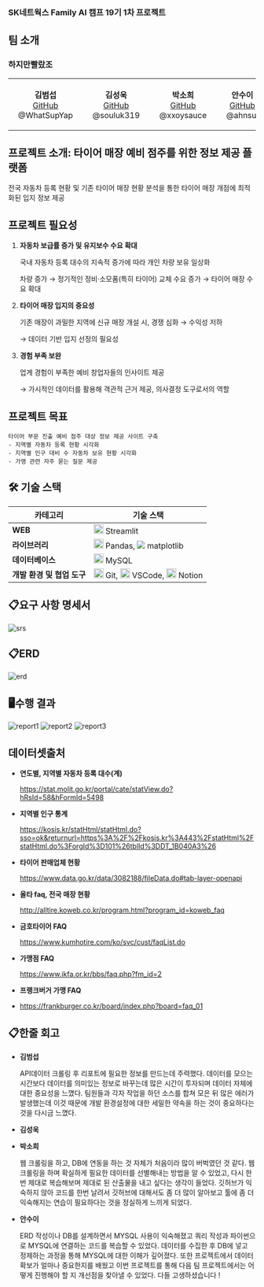 ### SK네트웍스 Family AI 캠프 19기 1차 프로젝트

## 팀 소개
### 하지만빨랐조
<table align="center">
 <tr>
    <td align="center" style="padding:20px;">
        <strong>김범섭</strong><br/>
        <a href="https://github.com/WhatSupYap">GitHub</a><br/>
         @WhatSupYap
   </td>
    <td align="center" style="padding:20px;">
        <strong>김성욱</strong><br/>
        <a href="https://github.com/">GitHub</a><br/>
        @souluk319
    </td>
    <td align="center" style="padding: 20px;">
      <strong>박소희</strong><br/>
      <a href="https://github.com/souluk319">GitHub</a><br/>
      @xxoysauce
    </td>
    <td align="center" style="padding: 20px;">
      <strong>안수이</strong><br/>
      <a href="https://github.com/ahnsui">GitHub</a><br/>
      @ahnsui
    </td>
  </tr>
</table>

## 프로젝트 소개: 타이어 매장 예비 점주를 위한 정보 제공 플랫폼
전국 자동차 등록 현황 및 기존 타이어 매장 현황 분석을 통한 타이어 매장 개점에 최적화된 입지 정보 제공


## 프로젝트 필요성
1. **자동차 보급률 증가 및 유지보수 수요 확대** 
    
    국내 자동차 등록 대수의 지속적 증가에 따라 개인 차량 보유 일상화
    
    차량 증가 → 정기적인 정비·소모품(특히 타이어) 교체 수요 증가 → 타이어 매장 수요 확대
    
2. **타이어 매장 입지의 중요성**
    
    기존 매장이 과밀한 지역에 신규 매장 개설 시, 경쟁 심화 → 수익성 저하
    
    → 데이터 기반 입지 선정의 필요성
    
3. **경험 부족 보완** 
    
    업계 경험이 부족한 예비 창업자들의 인사이트 제공
    
    → 가시적인 데이터를 활용해 객관적 근거 제공, 의사결정 도구로서의 역할

## 프로젝트 목표
    타이어 부문 진출 예비 점주 대상 정보 제공 사이트 구축
    - 지역별 자동차 등록 현황 시각화
    - 지역별 인구 대비 수 자동차 보유 현황 시각화
    - 가맹 관련 자주 묻는 질문 제공


## 🛠 기술 스택

| 카테고리               | 기술 스택                                                      |
| ---------------------- | ------------------------------------------------------------- |
| **WEB**                | <img src="https://cdn.jsdelivr.net/gh/devicons/devicon/icons/streamlit/streamlit-original.svg" alt="Streamlit" width="20"/> Streamlit  |
| **라이브러리**         | <img src="https://cdn.jsdelivr.net/gh/devicons/devicon/icons/pandas/pandas-original.svg" alt="Pandas" width="20"/> Pandas, <img src="https://cdn.jsdelivr.net/gh/devicons/devicon@latest/icons/matplotlib/matplotlib-original.svg" /> matplotlib |
| **데이터베이스**       | <img src="https://cdn.jsdelivr.net/gh/devicons/devicon/icons/mysql/mysql-original.svg" alt="MySQL" width="20"/> MySQL  |
| **개발 환경 및 협업 도구** | <img src="https://cdn.jsdelivr.net/gh/devicons/devicon/icons/git/git-original.svg" alt="Git" width="20"/> Git, <img src="https://cdn.jsdelivr.net/gh/devicons/devicon/icons/vscode/vscode-original.svg" alt="VSCode" width="20"/> VSCode, <img src="https://cdn.jsdelivr.net/gh/devicons/devicon/icons/notion/notion-original.svg" alt="Notion" width="20"/> Notion |



## 📋요구 사항 명세서
<img alt='srs' src='image/srs2.png' />

## 📋ERD
<img alt='erd' src='image/erd.png' />

## 🖥️수행 결과
<img alt='report1' src='image/report1.png' />
<img alt='report2' src='image/report2.png' />
<img alt='report3' src='image/report3.png' />


## 데이터셋출처
- **연도별, 지역별 자동차 등록 대수(계)**

    https://stat.molit.go.kr/portal/cate/statView.do?hRsId=58&hFormId=5498 


- **지역별 인구 통계**

    https://kosis.kr/statHtml/statHtml.do?sso=ok&returnurl=https%3A%2F%2Fkosis.kr%3A443%2FstatHtml%2FstatHtml.do%3ForgId%3D101%26tblId%3DDT_1B040A3%26

- **타이어 판매업체 현황**

    https://www.data.go.kr/data/3082188/fileData.do#tab-layer-openapi

- **올타 faq, 전국 매장 현황**

    http://alltire.koweb.co.kr/program.html?program_id=koweb_faq

- **금호타이어 FAQ**

    https://www.kumhotire.com/ko/svc/cust/faqList.do

- **가맹점 FAQ**

    https://www.ikfa.or.kr/bbs/faq.php?fm_id=2
  
- **프랭크버거 가맹 FAQ**
- 
    https://frankburger.co.kr/board/index.php?board=faq_01


## 📋한줄 회고 
- **김범섭**

    API데이터 크롤링 후 리포트에 필요한 정보를 만드는데 주력했다. 데이터를 모으는 시간보다 데이터를 의미있는 정보로 바꾸는데 많은 시간이 투자되며 데이터 자체에 대한 중요성을 느꼈다. 팀원들과 각자 작업을 하던 소스를 합쳐 모은 뒤 많은 에러가 발생했는데 이것 때문에 개발 환경설정에 대한 세밀한 약속을 하는 것이 중요하다는 것을 다시금 느꼈다.
  
- **김성욱**


- **박소희**

  웹 크롤링을 하고, DB에 연동을 하는 것 자체가 처음이라 많이 버벅였던 것 같다. 웹 크롤링을 하며 확실하게 필요한 데이터를 선별해내는 방법을 알 수 있었고, 다시 한번 제대로 복습해보며 제대로 된 산출물을 내고 싶다는 생각이 들었다. 깃허브가 익숙하지 않아 코드를 한번 날려서 깃허브에 대해서도 좀 더 많이 알아보고 툴에 좀 더 익숙해지는 연습이 필요하다는 것을 정실하게 느끼게 되었다.
  


- **안수이**

   ERD 작성이나 DB를 설계하면서 MYSQL 사용이 익숙해졌고 쿼리 작성과 파이썬으로 MYSQL에 연결하는 코드를 복습할 수 있었다. 데이터를 수집한 후 DB에 넣고 정제하는 과정을 통해 MYSQL에 대한 이해가 깊어졌다. 또한 프로젝트에서 데이터 확보가 얼마나 중요한지를 배웠고 이번 프로젝트를 통해 다음 팀 프로젝트에서는 어떻게 진행해야 할 지 개선점을 찾아낼 수 있었다. 다들 고생하셨습니다 !
